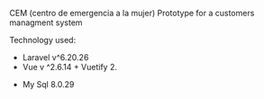 <p>CEM (centro de emergencia a la mujer) Prototype for a customers managment system</p>
<p>
    Technology used:
    <ul>
        <li>Laravel v^6.20.26</li>
        <li>Vue v ^2.6.14 + Vuetify 2.</p>
        <li>My Sql 8.0.29</li>
    </ul>
</p>
